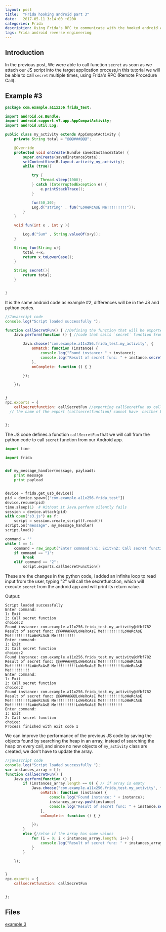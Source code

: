 ```yaml
---
layout: post
title:  "Frida hooking android part 3"
date:   2017-05-11 3:14:00 +0200
categories: Frida
description: Using Frida's RPC to communicate with the hooked android application.
tags: Frida android reverse engineering
---
```

## **Introduction**

In the previous post, We were able to call function `secret` as soon as we attach our JS script into the target application process,in this tutorial we will be able to call `secret` multiple times, using Frida's RPC (Remote Procedure Call).



## Example #3

```java
package com.example.a11x256.frida_test;

import android.os.Bundle;
import android.support.v7.app.AppCompatActivity;
import android.util.Log;

public class my_activity extends AppCompatActivity {
    private String total = "@@@###@@@";

    @Override
    protected void onCreate(Bundle savedInstanceState) {
        super.onCreate(savedInstanceState);
        setContentView(R.layout.activity_my_activity);
        while (true){

            try {
                Thread.sleep(1000);
            } catch (InterruptedException e) {
                e.printStackTrace();
            }

            fun(50,30);
            Log.d("string" , fun("LoWeRcAsE Me!!!!!!!!!"));
        }
    }

    void fun(int x , int y ){

        Log.d("Sum" , String.valueOf(x+y));
    }

    String fun(String x){
        total +=x;
        return x.toLowerCase();
    }

    String secret(){
        return total;
    }


}
```

It is the same android code as example #2, differences will be in the JS and python codes.

```javascript
//Javascript code
console.log("Script loaded successfully ");

function callSecretFun() { //Defining the function that will be exported
    Java.perform(function () { //code that calls `secret` function from the previous example

        Java.choose("com.example.a11x256.frida_test.my_activity", {
            onMatch: function (instance) {
                console.log("Found instance: " + instance);
                console.log("Result of secret func: " + instance.secret());
            },
            onComplete: function () { }

        });

    });


}
rpc.exports = {
    callsecretfunction: callSecretFun //exporting callSecretFun as callsecretfunction
  // the name of the export (callsecretfunction) cannot have  neither Uppercase letter nor uderscores.


};
```

The JS code defines a function `callSecretFun` that we will call from the python code to call `secret` function from our Android app.

```python
import time

import frida


def my_message_handler(message, payload):
    print message
    print payload


device = frida.get_usb_device()
pid = device.spawn(["com.example.a11x256.frida_test"])
device.resume(pid)
time.sleep(1)  # Without it Java.perform silently fails
session = device.attach(pid)
with open("s3.js") as f:
    script = session.create_script(f.read())
script.on("message", my_message_handler)
script.load()

command = ""
while 1 == 1:
    command = raw_input("Enter command:\n1: Exit\n2: Call secret function\nchoice:")
    if command == "1":
        break
    elif command == "2":
        script.exports.callSecretFunction()

```

These are the changes in the python code, i added an infinite loop to read input from the user, typing "2" will call the secretfunction, which will execute `secret` from the android app and will print its return value. 



Output:

```
Script loaded successfully 
Enter command:
1: Exit
2: Call secret function
choice:2
Found instance: com.example.a11x256.frida_test.my_activity@dfbf782
Result of secret func: @@@###@@@LoWeRcAsE Me!!!!!!!!!LoWeRcAsE Me!!!!!!!!!LoWeRcAsE Me!!!!!!!!!
Enter command:
1: Exit
2: Call secret function
choice:2
Found instance: com.example.a11x256.frida_test.my_activity@dfbf782
Result of secret func: @@@###@@@LoWeRcAsE Me!!!!!!!!!LoWeRcAsE Me!!!!!!!!!LoWeRcAsE Me!!!!!!!!!LoWeRcAsE Me!!!!!!!!!LoWeRcAsE Me!!!!!!!!!
Enter command:
1: Exit
2: Call secret function
choice:2
Found instance: com.example.a11x256.frida_test.my_activity@dfbf782
Result of secret func: @@@###@@@LoWeRcAsE Me!!!!!!!!!LoWeRcAsE Me!!!!!!!!!LoWeRcAsE Me!!!!!!!!!LoWeRcAsE Me!!!!!!!!!LoWeRcAsE Me!!!!!!!!!LoWeRcAsE Me!!!!!!!!!LoWeRcAsE Me!!!!!!!!!
Enter command:
1: Exit
2: Call secret function
choice:
Process finished with exit code 1
```

We can improve the performance of the previous JS code by saving the objects found by searching the heap in an array, instead of searching the heap on every call, and since no new objects of `my_activity` class are created, we don't have to update the array.

```javascript
//javascript code
console.log("Script loaded successfully ");
var instances_array = [];
function callSecretFun() {
    Java.perform(function () {
        if (instances_array.length == 0) { // if array is empty
            Java.choose("com.example.a11x256.frida_test.my_activity", {
                onMatch: function (instance) {
                    console.log("Found instance: " + instance);
                    instances_array.push(instance)
                    console.log("Result of secret func: " + instance.secret());
                },
                onComplete: function () { }

            });
        }
        else {//else if the array has some values
            for (i = 0; i < instances_array.length; i++) {
                console.log("Result of secret func: " + instances_array[i].secret());
            }
        }

    });


}
rpc.exports = {
    callsecretfunction: callSecretFun


};
```



## Files

[example 3](https://github.com/11x256/frida-android-examples/tree/master/examples/3)
